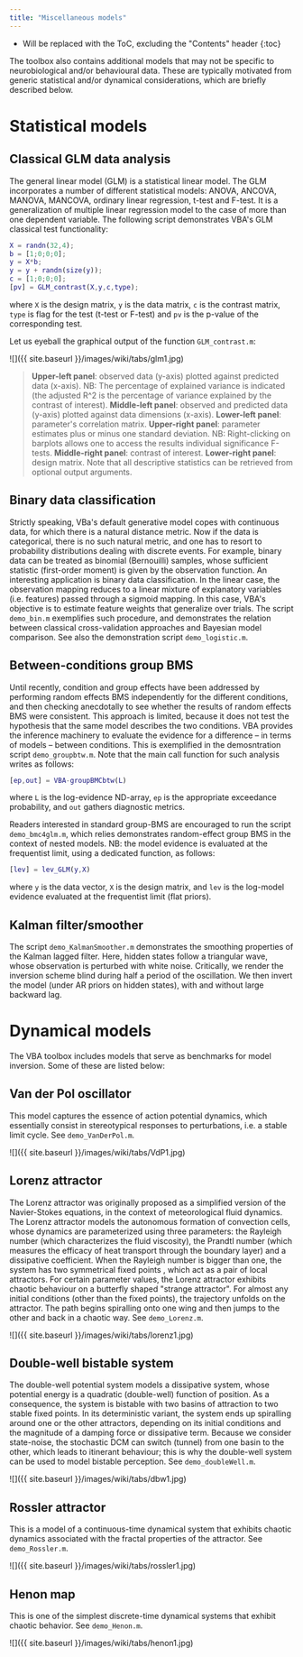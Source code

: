 ```yaml
---
title: "Miscellaneous models"
---
```

* Will be replaced with the ToC, excluding the "Contents" header
{:toc}

The toolbox also contains additional models that may not be specific to neurobiological and/or behavioural data. These are typically motivated from generic statistical and/or dynamical considerations, which are briefly described below.

# Statistical models

## Classical GLM data analysis

The general linear model (GLM) is a statistical linear model. The GLM incorporates a number of different statistical models: ANOVA, ANCOVA, MANOVA, MANCOVA, ordinary linear regression, t-test and F-test. It is a generalization of multiple linear regression model to the case of more than one dependent variable. The following script demonstrates VBA's GLM classical test functionality:

```matlab
X = randn(32,4);
b = [1;0;0;0];
y = X*b;
y = y + randn(size(y));
c = [1;0;0;0];
[pv] = GLM_contrast(X,y,c,type);
```
where `X` is the design matrix, `y` is the data matrix, `c` is the contrast matrix, `type` is flag for the test (t-test or F-test) and `pv` is the p-value of the corresponding test.

Let us eyeball the graphical output of the function `GLM_contrast.m`:

![]({{ site.baseurl }}/images/wiki/tabs/glm1.jpg)

> **Upper-left panel**: observed data (y-axis) plotted against predicted data (x-axis). NB: The percentage of explained variance is indicated (the adjusted R^2 is the percentage of variance explained by the contrast of interest). **Middle-left panel**: observed and predicted data (y-axis) plotted against data dimensions (x-axis). **Lower-left panel**: parameter's correlation matrix. **Upper-right panel**: parameter estimates plus or minus one standard deviation. NB: Right-clicking on barplots allows one to access the results individual significance F-tests. **Middle-right panel**: contrast of interest. **Lower-right panel**: design matrix. Note that all descriptive statistics can be retrieved from optional output arguments.

## Binary data classification

Strictly speaking, VBa's default generative model copes with continuous data, for which there is a natural distance metric. Now if the data is categorical, there is no such natural metric, and one has to resort to probability distributions dealing with discrete events. For example, binary data can be treated as binomial (Bernouilli) samples, whose sufficient statistic (first-order moment) is given by the observation function. An interesting application is binary data classification. In the linear case, the observation mapping reduces to a linear mixture of explanatory variables (i.e. features) passed through a sigmoid mapping. In this case, VBA's objective is to estimate feature weights that generalize over trials. The script `demo_bin.m` exemplifies such procedure, and demonstrates the relation between classical cross-validation approaches and Bayesian model comparison. See also the demonstration script `demo_logistic.m`.

## Between-conditions group BMS

Until recently, condition and group effects have been addressed by performing random effects BMS independently for the different conditions, and then checking anecdotally to see whether the results of random effects BMS were consistent. This approach is limited, because it does not test the hypothesis that the same model describes the two conditions. VBA provides the inference machinery to evaluate the evidence for a difference – in terms of models – between conditions. This is exemplified in the demosntration script `demo_groupbtw.m`. Note that the main call function for such analysis writes as follows:

```matlab
[ep,out] = VBA-groupBMCbtw(L)
```
where `L` is the log-evidence ND-array, `ep` is the appropriate exceedance probability, and `out` gathers diagnostic metrics.

Readers interested in standard group-BMS are encouraged to run the script `demo_bmc4glm.m`, which relies demonstrates random-effect group BMS in the context of nested models. NB: the model evidence is evaluated at the frequentist limit, using a dedicated function, as follows:

```matlab
[lev] = lev_GLM(y,X)
```
where `y` is the data vector, `X` is the design matrix, and `lev` is the log-model evidence evaluated at the frequentist limit (flat priors).

## Kalman filter/smoother

The script `demo_KalmanSmoother.m` demonstrates the smoothing properties of the Kalman lagged filter.
Here, hidden states follow a triangular wave, whose observation is perturbed with white noise. Critically, we render the inversion scheme blind during half a period of the oscillation. We then invert the model (under AR priors on hidden states), with and without large backward lag.

# Dynamical models

The VBA toolbox includes models that serve as benchmarks for model inversion. Some of these are listed below:

## Van der Pol oscillator

This model captures the essence of action potential dynamics, which essentially consist in stereotypical responses to perturbations, i.e. a stable limit cycle. See `demo_VanDerPol.m`.

![]({{ site.baseurl }}/images/wiki/tabs/VdP1.jpg)

## Lorenz attractor

The Lorenz attractor was originally proposed as a simplified version of the Navier-Stokes equations, in the context of meteorological fluid dynamics. The Lorenz attractor models the autonomous formation of convection cells, whose dynamics are parameterized using three parameters: the Rayleigh number (which characterizes the fluid viscosity),  the Prandtl number (which measures the efficacy of heat transport through the boundary layer) and a dissipative coefficient. When the Rayleigh number is bigger than one, the system has two symmetrical fixed points , which act as a pair of local attractors. For certain parameter values, the Lorenz attractor exhibits chaotic behaviour on a butterfly shaped "strange attractor". For almost any initial conditions (other than the fixed points), the trajectory unfolds on the attractor. The path begins spiralling onto one wing and then jumps to the other and back in a chaotic way. See `demo_Lorenz.m`.

![]({{ site.baseurl }}/images/wiki/tabs/lorenz1.jpg)

## Double-well bistable system

The double-well potential system models a dissipative system, whose potential energy is a quadratic (double-well) function of position. As a consequence, the system is bistable with two basins of attraction to two stable fixed points. In its deterministic variant, the system ends up spiralling around one or the other attractors, depending on its initial conditions and the magnitude of a damping force or dissipative term. Because we consider state-noise, the stochastic DCM can switch (tunnel) from one basin to the other, which leads to itinerant behaviour; this is why the double-well system can be used to model bistable perception. See `demo_doubleWell.m`.

![]({{ site.baseurl }}/images/wiki/tabs/dbw1.jpg)

## Rossler attractor

This is a model of a continuous-time dynamical system that exhibits chaotic dynamics associated with the fractal properties of the attractor. See `demo_Rossler.m`.

![]({{ site.baseurl }}/images/wiki/tabs/rossler1.jpg)

## Henon map

This is one of the simplest discrete-time dynamical systems that exhibit chaotic behavior. See `demo_Henon.m`.

![]({{ site.baseurl }}/images/wiki/tabs/henon1.jpg)
